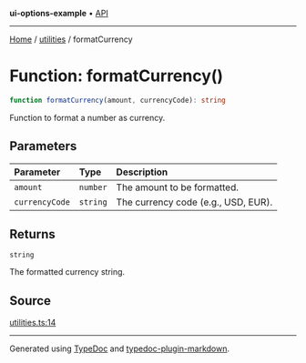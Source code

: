 **ui-options-example** • [API](../../README.md)

***

[Home](../../README.md) / [utilities](../README.md) / formatCurrency

# Function: formatCurrency()

```ts
function formatCurrency(amount, currencyCode): string
```

Function to format a number as currency.

## Parameters

| Parameter | Type | Description |
| :------ | :------ | :------ |
| `amount` | `number` | The amount to be formatted. |
| `currencyCode` | `string` | The currency code (e.g., USD, EUR). |

## Returns

`string`

The formatted currency string.

## Source

[utilities.ts:14](https://github.com/tgreyuk/typedoc-plugin-markdown-examples/blob/5f3948e/examples/01-typedoc-plugin-markdown/src/utilities.ts#L14)

***

Generated using [TypeDoc](https://typedoc.org) and [typedoc-plugin-markdown](https://typedoc-plugin-markdown.org).
